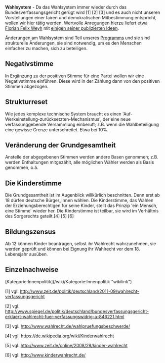 **Wahlsystem** - Da das Wahlsystem immer wieder durch das
Bundesverfassungsgericht gerügt wird [1] [2] [3] und es auch nicht
unseren Vorstellungen einer fairen und demokratischen Mitbestimmung
entspricht, wollen wir hier tätig werden. Wertvolle Anregungen hierzu
liefert etwa [Florian Felix
Weyh](https://de.wikipedia.org/wiki/Florian_Felix_Weyh) mit [einigen
seiner publizierten
Ideen](https://de.wikipedia.org/wiki/Die_letzte_Wahl).

Änderungen am Wahlsystem sind Teil unseres
[Programms](/wiki/PROGRAMM:Program_mittelfristig "wikilink") und sie sind
strukturelle Änderungen, sie sind notwendig, um es den Menschen
einfacher zu machen, sich zu beteiligen.

Negativstimme
-------------

In Ergänzung zu der positiven Stimme für eine Partei wollen wir eine
Negativstimme einführen. Diese wird in der Zählung dann von den
positiven Stimmen abgezogen.

Strukturreset
-------------

Wie jedes komplexe technische System braucht es einen
'Auf-Werkeinstellung-zurücksetzten-Mechanismus', der eine neue
verfassunggebende Versammlung einberuft; z.B. wenn die Wahlbeteiligung
eine gewisse Grenze unterschreitet. Etwa bei 10%.

Veränderung der Grundgesamtheit
-------------------------------

Anstelle der abgegebenen Stimmen werden andere Basen genommen; z.B.
werden Enthaltungen mitgezählt, alle möglichen Wähler werden als Basis
genommen, o.ä.

Die Kinderstimme
----------------

Die Grundgesamtheit ist im Augenblick willkürlich beschnitten. Denn erst
ab 18 dürfen deutsche Bürger\_innen wählen. Die Kinderstimme, das Wählen
der Erziehungsberechtigen für seine Kinder, stellt das Prinzip 'ein
Mensch, eine Stimme' wieder her. Die Kinderstimme ist teilbar, sie wird
im Verhältnis des Sorgerechts geteilt.[4] [5] [6]

Bildungszensus
--------------

Ab 12 können Kinder beantragen, selbst ihr Wahlrecht wahrzunehmen, sie
werden geprüft und können bei Eignung ihr Wahlrecht vor dem 18.
Lebensjahr ausüben.

Einzelnachweise
---------------

<references />
[Kategorie:Innenpolitik](/wiki/Kategorie:Innenpolitik "wikilink")

[1] vgl.
<http://www.zeit.de/politik/deutschland/2011-09/wahlrecht-verfassungsgericht>

[2] vgl.
<http://www.spiegel.de/politik/deutschland/bundesverfassungsgericht-erklaert-wahlrecht-fuer-verfassungswidrig-a-846221.html>

[3] vgl. <http://www.wahlrecht.de/wahlpruefungsbeschwerde/>

[4] vgl. <https://de.wikipedia.org/wiki/Kinderwahlrecht>

[5] vgl. <http://www.zeit.de/online/2008/28/kinder-wahlrecht>

[6] vgl. <http://www.kinderwahlrecht.de/>

